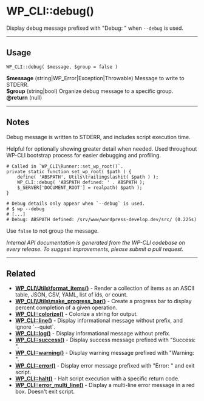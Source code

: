 # WP_CLI::debug()

Display debug message prefixed with &quot;Debug: &quot; when `--debug` is used.

***

## Usage

    WP_CLI::debug( $message, $group = false )

<div>
<strong>$message</strong> (string|WP_Error|Exception|Throwable) Message to write to STDERR.<br />
<strong>$group</strong> (string|bool) Organize debug message to a specific group.<br />
<strong>@return</strong> (null) <br />
</div>


***

## Notes

Debug message is written to STDERR, and includes script execution time.

Helpful for optionally showing greater detail when needed. Used throughout
WP-CLI bootstrap process for easier debugging and profiling.

```
# Called in `WP_CLI\Runner::set_wp_root()`.
private static function set_wp_root( $path ) {
    define( 'ABSPATH', Utils\trailingslashit( $path ) );
    WP_CLI::debug( 'ABSPATH defined: ' . ABSPATH );
    $_SERVER['DOCUMENT_ROOT'] = realpath( $path );
}

# Debug details only appear when `--debug` is used.
# $ wp --debug
# [...]
# Debug: ABSPATH defined: /srv/www/wordpress-develop.dev/src/ (0.225s)
```
Use `false` to not group the message.


*Internal API documentation is generated from the WP-CLI codebase on every release. To suggest improvements, please submit a pull request.*


***

## Related

<ul>



<li><strong><a href="https://make.wordpress.org/cli/handbook/internal-api/wp-cli-utils-format-items/">WP_CLI\Utils\format_items()</a></strong> - Render a collection of items as an ASCII table, JSON, CSV, YAML, list of ids, or count.</li>


<li><strong><a href="https://make.wordpress.org/cli/handbook/internal-api/wp-cli-utils-make-progress-bar/">WP_CLI\Utils\make_progress_bar()</a></strong> - Create a progress bar to display percent completion of a given operation.</li>


<li><strong><a href="https://make.wordpress.org/cli/handbook/internal-api/wp-cli-colorize/">WP_CLI::colorize()</a></strong> - Colorize a string for output.</li>


<li><strong><a href="https://make.wordpress.org/cli/handbook/internal-api/wp-cli-line/">WP_CLI::line()</a></strong> - Display informational message without prefix, and ignore `--quiet`.</li>


<li><strong><a href="https://make.wordpress.org/cli/handbook/internal-api/wp-cli-log/">WP_CLI::log()</a></strong> - Display informational message without prefix.</li>


<li><strong><a href="https://make.wordpress.org/cli/handbook/internal-api/wp-cli-success/">WP_CLI::success()</a></strong> - Display success message prefixed with &quot;Success: &quot;.</li>


<li><strong><a href="https://make.wordpress.org/cli/handbook/internal-api/wp-cli-warning/">WP_CLI::warning()</a></strong> - Display warning message prefixed with &quot;Warning: &quot;.</li>


<li><strong><a href="https://make.wordpress.org/cli/handbook/internal-api/wp-cli-error/">WP_CLI::error()</a></strong> - Display error message prefixed with &quot;Error: &quot; and exit script.</li>


<li><strong><a href="https://make.wordpress.org/cli/handbook/internal-api/wp-cli-halt/">WP_CLI::halt()</a></strong> - Halt script execution with a specific return code.</li>


<li><strong><a href="https://make.wordpress.org/cli/handbook/internal-api/wp-cli-error-multi-line/">WP_CLI::error_multi_line()</a></strong> - Display a multi-line error message in a red box. Doesn't exit script.</li>



</ul>


